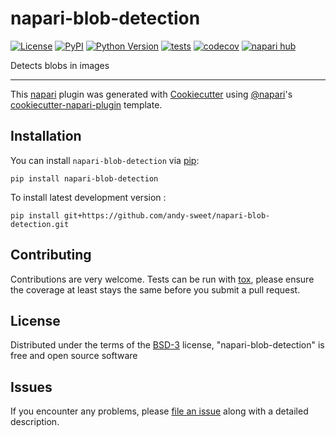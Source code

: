 # napari-blob-detection

[![License](https://img.shields.io/pypi/l/napari-blob-detection.svg?color=green)](https://github.com/andy-sweet/napari-blob-detection/raw/main/LICENSE)
[![PyPI](https://img.shields.io/pypi/v/napari-blob-detection.svg?color=green)](https://pypi.org/project/napari-blob-detection)
[![Python Version](https://img.shields.io/pypi/pyversions/napari-blob-detection.svg?color=green)](https://python.org)
[![tests](https://github.com/andy-sweet/napari-blob-detection/workflows/tests/badge.svg)](https://github.com/andy-sweet/napari-blob-detection/actions)
[![codecov](https://codecov.io/gh/andy-sweet/napari-blob-detection/branch/main/graph/badge.svg)](https://codecov.io/gh/andy-sweet/napari-blob-detection)
[![napari hub](https://img.shields.io/endpoint?url=https://api.napari-hub.org/shields/napari-blob-detection)](https://napari-hub.org/plugins/napari-blob-detection)

Detects blobs in images

----------------------------------

This [napari] plugin was generated with [Cookiecutter] using [@napari]'s [cookiecutter-napari-plugin] template.

<!--
Don't miss the full getting started guide to set up your new package:
https://github.com/napari/cookiecutter-napari-plugin#getting-started

and review the napari docs for plugin developers:
https://napari.org/plugins/stable/index.html
-->

## Installation

You can install `napari-blob-detection` via [pip]:

    pip install napari-blob-detection



To install latest development version :

    pip install git+https://github.com/andy-sweet/napari-blob-detection.git


## Contributing

Contributions are very welcome. Tests can be run with [tox], please ensure
the coverage at least stays the same before you submit a pull request.

## License

Distributed under the terms of the [BSD-3] license,
"napari-blob-detection" is free and open source software

## Issues

If you encounter any problems, please [file an issue] along with a detailed description.

[napari]: https://github.com/napari/napari
[Cookiecutter]: https://github.com/audreyr/cookiecutter
[@napari]: https://github.com/napari
[MIT]: http://opensource.org/licenses/MIT
[BSD-3]: http://opensource.org/licenses/BSD-3-Clause
[GNU GPL v3.0]: http://www.gnu.org/licenses/gpl-3.0.txt
[GNU LGPL v3.0]: http://www.gnu.org/licenses/lgpl-3.0.txt
[Apache Software License 2.0]: http://www.apache.org/licenses/LICENSE-2.0
[Mozilla Public License 2.0]: https://www.mozilla.org/media/MPL/2.0/index.txt
[cookiecutter-napari-plugin]: https://github.com/napari/cookiecutter-napari-plugin

[file an issue]: https://github.com/andy-sweet/napari-blob-detection/issues

[napari]: https://github.com/napari/napari
[tox]: https://tox.readthedocs.io/en/latest/
[pip]: https://pypi.org/project/pip/
[PyPI]: https://pypi.org/
